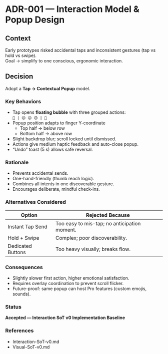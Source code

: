 # ADR-001 — Interaction Model & Popup Design

## Context
Early prototypes risked accidental taps and inconsistent gestures (tap vs hold vs swipe).  
Goal → simplify to one conscious, ergonomic interaction.

## Decision
Adopt a **Tap → Contextual Popup** model.

### Key Behaviors
- Tap opens **floating bubble** with three grouped actions:  
  `🤍 | 😊 😐 😞 | 💬`
- Popup position adapts to finger Y-coordinate  
  - Top half → below row  
  - Bottom half → above row  
- Slight backdrop blur; scroll locked until dismissed.  
- Actions give medium haptic feedback and auto-close popup.  
- “Undo” toast (5 s) allows safe reversal.

### Rationale
- Prevents accidental sends.  
- One-hand-friendly (thumb reach logic).  
- Combines all intents in one discoverable gesture.  
- Encourages deliberate, mindful check-ins.

### Alternatives Considered
| Option | Rejected Because |
|---------|------------------|
| Instant Tap Send | Too easy to mis-tap; no anticipation moment. |
| Hold + Swipe | Complex; poor discoverability. |
| Dedicated Buttons | Too heavy visually; breaks flow. |

### Consequences
- Slightly slower first action, higher emotional satisfaction.  
- Requires overlay coordination to prevent scroll flicker.  
- Future-proof: same popup can host Pro features (custom emojis, sounds).

### Status
**Accepted — Interaction SoT v0 Implementation Baseline**

### References
- Interaction-SoT-v0.md  
- Visual-SoT-v0.md
